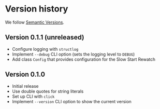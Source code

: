 # Version history

We follow [Semantic Versions](https://semver.org/).


## Version 0.1.1 (unreleased)

- Configure logging with `structlog`
- Implement `--debug` CLI option (sets the logging level to `DEBUG`)
- Add class `Config` that provides configuration for the Slow Start Rewatch


## Version 0.1.0

- Initial release
- Use double quotes for string literals
- Set up CLI with `click`
- Implement `--version` CLI option to show the current version
